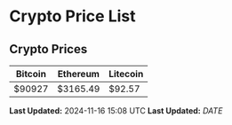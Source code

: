 # Crypto Price List

## Crypto Prices
| Bitcoin | Ethereum | Litecoin |
| ------- | -------- | -------- |
| $90927 | $3165.49 | $92.57 |
**Last Updated:** 2024-11-16 15:08 UTC
**Last Updated:** $DATE$
